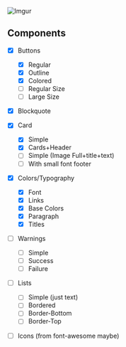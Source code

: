 ![Imgur](http://i.imgur.com/gx0UWbp.png)

## Components

- [x] Buttons
  - [x] Regular
  - [x] Outline
  - [x] Colored
  - [ ] Regular Size
  - [ ] Large Size

- [x] Blockquote

- [x] Card
  - [x] Simple
  - [x] Cards+Header
  - [ ] Simple (Image Full+title+text)
  - [ ] With small font footer

- [x] Colors/Typography
  - [x] Font
  - [x] Links
  - [x] Base Colors
  - [x] Paragraph
  - [x] Titles

- [ ] Warnings
  - [ ] Simple
  - [ ] Success
  - [ ] Failure

- [ ] Lists
  - [ ] Simple (just text)
  - [ ] Bordered
  - [ ] Border-Bottom
  - [ ] Border-Top

- [ ] Icons (from font-awesome maybe)
